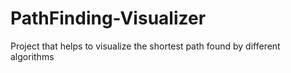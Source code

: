 # PathFinding-Visualizer
Project that helps to visualize the shortest path found by different algorithms
